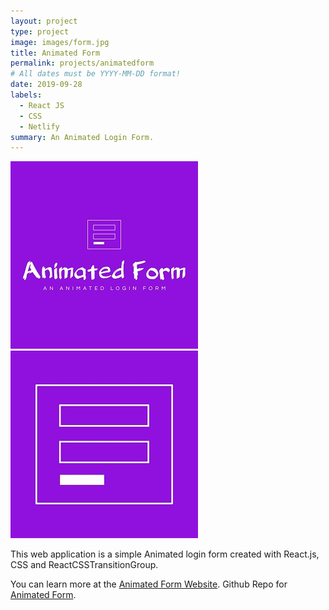```yaml
---
layout: project
type: project
image: images/form.jpg
title: Animated Form
permalink: projects/animatedform
# All dates must be YYYY-MM-DD format!
date: 2019-09-28
labels:
  - React JS
  - CSS
  - Netlify
summary: An Animated Login Form.
---
```


<div class="ui small rounded images">
  <img class="ui image" src="../images/form.jpg">
  <img class="ui image" src="../images/form1.jpg">
</div>

This web application is a simple Animated login form created with React.js, CSS and ReactCSSTransitionGroup.

You can learn more at the [Animated Form Website](https://animated-form-by-pj.netlify.com/).
Github Repo for [Animated Form](https://github.com/PJMantoss/login_form).

